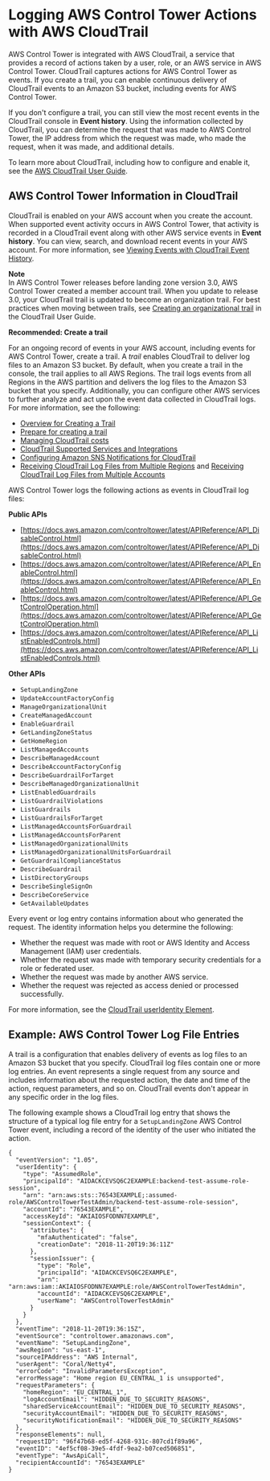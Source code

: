 # Logging AWS Control Tower Actions with AWS CloudTrail<a name="logging-using-cloudtrail"></a>

AWS Control Tower is integrated with AWS CloudTrail, a service that provides a record of actions taken by a user, role, or an AWS service in AWS Control Tower\. CloudTrail captures actions for AWS Control Tower as events\. If you create a trail, you can enable continuous delivery of CloudTrail events to an Amazon S3 bucket, including events for AWS Control Tower\.

If you don't configure a trail, you can still view the most recent events in the CloudTrail console in **Event history**\. Using the information collected by CloudTrail, you can determine the request that was made to AWS Control Tower, the IP address from which the request was made, who made the request, when it was made, and additional details\. 

To learn more about CloudTrail, including how to configure and enable it, see the [AWS CloudTrail User Guide](https://docs.aws.amazon.com/awscloudtrail/latest/userguide/)\.

## AWS Control Tower Information in CloudTrail<a name="scontrol-tower-info-in-cloudtrail"></a>

CloudTrail is enabled on your AWS account when you create the account\. When supported event activity occurs in AWS Control Tower, that activity is recorded in a CloudTrail event along with other AWS service events in **Event history**\. You can view, search, and download recent events in your AWS account\. For more information, see [Viewing Events with CloudTrail Event History](https://docs.aws.amazon.com/awscloudtrail/latest/userguide/view-cloudtrail-events.html)\. 

**Note**  
In AWS Control Tower releases before landing zone version 3\.0, AWS Control Tower created a member account trail\. When you update to release 3\.0, your CloudTrail trail is updated to become an organization trail\. For best practices when moving between trails, see [Creating an organizational trail](https://docs.aws.amazon.com/awscloudtrail/latest/userguide/creating-trail-organization.html#creating-an-organizational-trail-best-practice) in the CloudTrail User Guide\.

**Recommended: Create a trail**

For an ongoing record of events in your AWS account, including events for AWS Control Tower, create a trail\. A *trail* enables CloudTrail to deliver log files to an Amazon S3 bucket\. By default, when you create a trail in the console, the trail applies to all AWS Regions\. The trail logs events from all Regions in the AWS partition and delivers the log files to the Amazon S3 bucket that you specify\. Additionally, you can configure other AWS services to further analyze and act upon the event data collected in CloudTrail logs\. For more information, see the following: 
+ [Overview for Creating a Trail](https://docs.aws.amazon.com/awscloudtrail/latest/userguide/cloudtrail-create-and-update-a-trail.html)
+  [Prepare for creating a trail](https://docs.aws.amazon.com/awscloudtrail/latest/userguide/creating-an-organizational-trail-prepare.html)
+  [Managing CloudTrail costs](https://docs.aws.amazon.com/awscloudtrail/latest/userguide/cloudtrail-trail-manage-costs.html)
+ [CloudTrail Supported Services and Integrations](https://docs.aws.amazon.com/awscloudtrail/latest/userguide/cloudtrail-aws-service-specific-topics.html#cloudtrail-aws-service-specific-topics-integrations)
+ [Configuring Amazon SNS Notifications for CloudTrail](https://docs.aws.amazon.com/awscloudtrail/latest/userguide/getting_notifications_top_level.html)
+ [Receiving CloudTrail Log Files from Multiple Regions](https://docs.aws.amazon.com/awscloudtrail/latest/userguide/receive-cloudtrail-log-files-from-multiple-regions.html) and [Receiving CloudTrail Log Files from Multiple Accounts](https://docs.aws.amazon.com/awscloudtrail/latest/userguide/cloudtrail-receive-logs-from-multiple-accounts.html)

AWS Control Tower logs the following actions as events in CloudTrail log files:

**Public APIs**
+ [https://docs.aws.amazon.com/controltower/latest/APIReference/API_DisableControl.html](https://docs.aws.amazon.com/controltower/latest/APIReference/API_DisableControl.html)
+ [https://docs.aws.amazon.com/controltower/latest/APIReference/API_EnableControl.html](https://docs.aws.amazon.com/controltower/latest/APIReference/API_EnableControl.html)
+ [https://docs.aws.amazon.com/controltower/latest/APIReference/API_GetControlOperation.html](https://docs.aws.amazon.com/controltower/latest/APIReference/API_GetControlOperation.html)
+ [https://docs.aws.amazon.com/controltower/latest/APIReference/API_ListEnabledControls.html](https://docs.aws.amazon.com/controltower/latest/APIReference/API_ListEnabledControls.html)

**Other APIs**
+ `SetupLandingZone`
+ `UpdateAccountFactoryConfig`
+ `ManageOrganizationalUnit`
+ `CreateManagedAccount`
+ `EnableGuardrail`
+ `GetLandingZoneStatus`
+ `GetHomeRegion`
+ `ListManagedAccounts`
+ `DescribeManagedAccount`
+ `DescribeAccountFactoryConfig`
+ `DescribeGuardrailForTarget`
+ `DescribeManagedOrganizationalUnit`
+ `ListEnabledGuardrails`
+ `ListGuardrailViolations`
+ `ListGuardrails`
+ `ListGuardrailsForTarget`
+ `ListManagedAccountsForGuardrail`
+ `ListManagedAccountsForParent`
+ `ListManagedOrganizationalUnits`
+ `ListManagedOrganizationalUnitsForGuardrail`
+ `GetGuardrailComplianceStatus`
+ `DescribeGuardrail`
+ `ListDirectoryGroups`
+ `DescribeSingleSignOn`
+ `DescribeCoreService`
+ `GetAvailableUpdates`

Every event or log entry contains information about who generated the request\. The identity information helps you determine the following: 
+ Whether the request was made with root or AWS Identity and Access Management \(IAM\) user credentials\.
+ Whether the request was made with temporary security credentials for a role or federated user\.
+ Whether the request was made by another AWS service\.
+ Whether the request was rejected as access denied or processed successfully\.

For more information, see the [CloudTrail userIdentity Element](https://docs.aws.amazon.com/awscloudtrail/latest/userguide/cloudtrail-event-reference-user-identity.html)\.

## Example: AWS Control Tower Log File Entries<a name="understanding-service-name-entries"></a>

 A trail is a configuration that enables delivery of events as log files to an Amazon S3 bucket that you specify\. CloudTrail log files contain one or more log entries\. An event represents a single request from any source and includes information about the requested action, the date and time of the action, request parameters, and so on\. CloudTrail events don't appear in any specific order in the log files\.

The following example shows a CloudTrail log entry that shows the structure of a typical log file entry for a `SetupLandingZone` AWS Control Tower event, including a record of the identity of the user who initiated the action\. 

```
{
  "eventVersion": "1.05",
  "userIdentity": {
    "type": "AssumedRole",
    "principalId": "AIDACKCEVSQ6C2EXAMPLE:backend-test-assume-role-session",
    "arn": "arn:aws:sts::76543EXAMPLE;:assumed-role/AWSControlTowerTestAdmin/backend-test-assume-role-session",
    "accountId": "76543EXAMPLE",
    "accessKeyId": "AKIAIOSFODNN7EXAMPLE",
    "sessionContext": {
      "attributes": {
        "mfaAuthenticated": "false",
        "creationDate": "2018-11-20T19:36:11Z"
      },
      "sessionIssuer": {
        "type": "Role",
        "principalId": "AIDACKCEVSQ6C2EXAMPLE",
        "arn": "arn:aws:iam::AKIAIOSFODNN7EXAMPLE:role/AWSControlTowerTestAdmin",
        "accountId": "AIDACKCEVSQ6C2EXAMPLE",
        "userName": "AWSControlTowerTestAdmin"
      }
    }
  },
  "eventTime": "2018-11-20T19:36:15Z",
  "eventSource": "controltower.amazonaws.com",
  "eventName": "SetupLandingZone",
  "awsRegion": "us-east-1",
  "sourceIPAddress": "AWS Internal",
  "userAgent": "Coral/Netty4",
  "errorCode": "InvalidParametersException",
  "errorMessage": "Home region EU_CENTRAL_1 is unsupported",
  "requestParameters": {
    "homeRegion": "EU_CENTRAL_1",
    "logAccountEmail": "HIDDEN_DUE_TO_SECURITY_REASONS",
    "sharedServiceAccountEmail": "HIDDEN_DUE_TO_SECURITY_REASONS",
    "securityAccountEmail": "HIDDEN_DUE_TO_SECURITY_REASONS",
    "securityNotificationEmail": "HIDDEN_DUE_TO_SECURITY_REASONS"
  },
  "responseElements": null,
  "requestID": "96f47b68-ed5f-4268-931c-807cd1f89a96",
  "eventID": "4ef5cf08-39e5-4fdf-9ea2-b07ced506851",
  "eventType": "AwsApiCall",
  "recipientAccountId": "76543EXAMPLE"
}
```